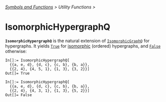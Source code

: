 ###### [Symbols and Functions](/README.md#symbols-and-functions) > Utility Functions >

# IsomorphicHypergraphQ

**`IsomorphicHypergraphQ`** is the natural extension of [`IsomorphicGraphQ`](https://reference.wolfram.com/language/ref/IsomorphicGraphQ.html) for hypergraphs. It yields [`True`](https://reference.wolfram.com/language/ref/True.html) for [isomorphic](https://en.wikipedia.org/wiki/Hypergraph#Isomorphism_and_equality) (ordered) hypergraphs, and [`False`](https://reference.wolfram.com/language/ref/False.html) otherwise:

```wl
In[]:= IsomorphicHypergraphQ[
  {{a, e, d}, {d, c}, {c, b}, {b, a}},
  {{2, 4}, {4, 5, 1}, {1, 3}, {3, 2}}]
Out[]= True
```

```wl
In[]:= IsomorphicHypergraphQ[
  {{a, e, d}, {d, c}, {c, b}, {b, a}},
  {{2, 4}, {4, 3, 1}, {1, 3}, {5, 2}}]
Out[]= False
```
